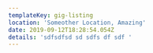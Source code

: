```yaml
---
templateKey: gig-listing
location: 'Someother Location, Amazing'
date: 2019-09-12T18:28:54.054Z
details: 'sdfsdfsd sd sdfs df sdf '
---
```


